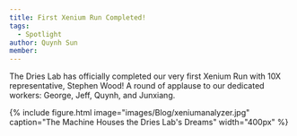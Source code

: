 ```yaml
---
title: First Xenium Run Completed!
tags:
  - Spotlight
author: Quynh Sun
member: 
---
```


The Dries Lab has officially completed our very first Xenium Run with 10X representative, Stephen Wood! A round of applause to our dedicated workers: George, Jeff, Quynh, and Junxiang. 

{%
  include figure.html
  image="images/Blog/xeniumanalyzer.jpg"
  caption="The Machine Houses the Dries Lab's Dreams"
  width="400px"
%}
